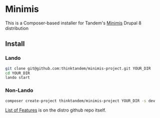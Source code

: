 # Minimis
This is a Composer-based installer for Tandem's [Minimis](https://www.drupal.org/project/minimis) Drupal 8 distribution

## Install

### Lando
```bash
git clone git@github.com:thinktandem/minimis-project.git YOUR_DIR
cd YOUR_DIR 
lando start
```

### Non-Lando
```bash
composer create-project thinktandem/minimis-project YOUR_DIR -s dev
```

[List of Features](https://github.com/thinktandem/minimis/blob/8.x-1.x/README.md) is on the distro github repo itself.